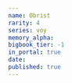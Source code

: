 ```yaml
---
name: Obrist
rarity: 4
series: voy
memory_alpha:
bigbook_tier: -1
in_portal: true
date:
published: true
---
```



